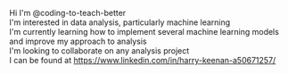 Hi I'm @coding-to-teach-better\
I'm interested in data analysis, particularly machine learning\
I'm currently learning how to implement several machine learning models and improve my approach to analysis\
I'm looking to collaborate on any analysis project\
I can be found at https://www.linkedin.com/in/harry-keenan-a50671257/

